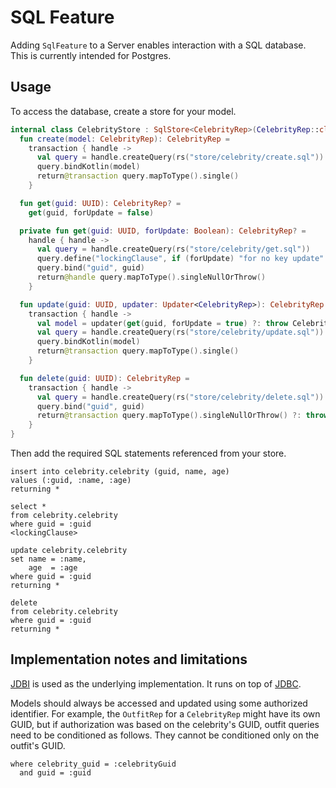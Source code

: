 # SQL Feature

Adding `SqlFeature` to a Server enables interaction with a SQL database.
This is currently intended for Postgres.

## Usage

To access the database, create a store for your model.

```kotlin
internal class CelebrityStore : SqlStore<CelebrityRep>(CelebrityRep::class) {
  fun create(model: CelebrityRep): CelebrityRep =
    transaction { handle ->
      val query = handle.createQuery(rs("store/celebrity/create.sql"))
      query.bindKotlin(model)
      return@transaction query.mapToType().single()
    }

  fun get(guid: UUID): CelebrityRep? =
    get(guid, forUpdate = false)

  private fun get(guid: UUID, forUpdate: Boolean): CelebrityRep? =
    handle { handle ->
      val query = handle.createQuery(rs("store/celebrity/get.sql"))
      query.define("lockingClause", if (forUpdate) "for no key update" else "")
      query.bind("guid", guid)
      return@handle query.mapToType().singleNullOrThrow()
    }

  fun update(guid: UUID, updater: Updater<CelebrityRep>): CelebrityRep =
    transaction { handle ->
      val model = updater(get(guid, forUpdate = true) ?: throw CelebrityDoesNotExist())
      val query = handle.createQuery(rs("store/celebrity/update.sql"))
      query.bindKotlin(model)
      return@transaction query.mapToType().single()
    }

  fun delete(guid: UUID): CelebrityRep =
    transaction { handle ->
      val query = handle.createQuery(rs("store/celebrity/delete.sql"))
      query.bind("guid", guid)
      return@transaction query.mapToType().singleNullOrThrow() ?: throw CelebrityDoesNotExist()()
    }
}
```

Then add the required SQL statements referenced from your store.

```postgresql
insert into celebrity.celebrity (guid, name, age)
values (:guid, :name, :age)
returning *
```

```postgresql
select *
from celebrity.celebrity
where guid = :guid
<lockingClause>
```

```postgresql
update celebrity.celebrity
set name = :name,
    age  = :age
where guid = :guid
returning *
```

```postgresql
delete
from celebrity.celebrity
where guid = :guid
returning *
```

## Implementation notes and limitations

[JDBI](https://jdbi.org/) is used as the underlying implementation.
It runs on top of [JDBC](https://docs.oracle.com/javase/tutorial/jdbc/basics/index.html).

Models should always be accessed and updated using some authorized identifier.
For example, the `OutfitRep` for a `CelebrityRep` might have its own GUID,
but if authorization was based on the celebrity's GUID,
outfit queries need to be conditioned as follows.
They cannot be conditioned only on the outfit's GUID.

```postgresql
where celebrity_guid = :celebrityGuid
  and guid = :guid
```
